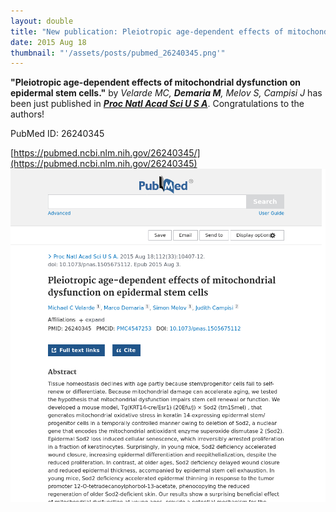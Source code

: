 ```yaml
---
layout: double
title: "New publication: Pleiotropic age-dependent effects of mitochondrial dysfunction on epidermal stem cells"
date: 2015 Aug 18
thumbnail: "'/assets/posts/pubmed_26240345.png'"
---
```

<strong>"Pleiotropic age-dependent effects of mitochondrial dysfunction on epidermal stem cells."</strong> by <em>Velarde MC, <strong>Demaria M</strong>, Melov S, Campisi J</em>  has been just published in <em><strong><ins>Proc Natl Acad Sci U S A</ins></strong></em>.
Congratulations to the authors!
    
PubMed ID: 26240345
    
[https://pubmed.ncbi.nlm.nih.gov/26240345/](https://pubmed.ncbi.nlm.nih.gov/26240345)
![](/assets/posts/pubmed_26240345.png)
